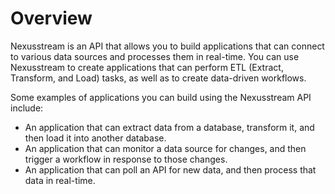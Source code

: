 # Overview

Nexusstream is an API that allows you to build applications that can connect to
various data sources and processes them in real-time. You can use Nexusstream to
create applications that can perform ETL (Extract, Transform, and Load) tasks,
as well as to create data-driven workflows.

Some examples of applications you can build using the Nexusstream API include:

- An application that can extract data from a database, transform it, and then
  load it into another database.
- An application that can monitor a data source for changes, and then trigger a
  workflow in response to those changes.
- An application that can poll an API for new data, and then process that data
  in real-time.
